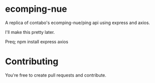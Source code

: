 # ecomping-nue
A replica of contabo's ecomping-nue/ping api using express and axios.

I'll make this pretty later.

Preq;
npm install express axios

# Contributing
You're free to create pull requests and contribute.
